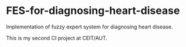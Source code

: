 # FES-for-diagnosing-heart-disease
Implementation of fuzzy expert system for diagnosing heart disease.

This is my second CI project at CEIT/AUT.
